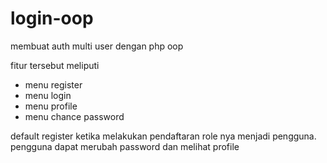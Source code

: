 # login-oop
membuat auth multi user dengan php oop

fitur tersebut meliputi
- menu register
- menu login
- menu profile
- menu chance password

default register ketika melakukan pendaftaran role nya menjadi pengguna.
pengguna dapat merubah password dan melihat profile
